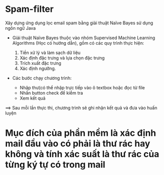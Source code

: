 # Spam-filter
Xây dựng ứng dụng lọc email spam bằng giải thuật Naïve Bayes sử dụng ngôn ngữ Java

* Giải thuật Naïve Bayes thuộc vào nhóm Supervised Machine Learning Algorithms (Học có hướng dẫn), gồm có các quy trình thực hiện:
  1. Tiền xử lý và làm sạch dữ liệu
  2. Xác định đặc trưng và lựa chọn đặc trưng
  3. Trích xuất đặc trưng
  4. Xác định ngưỡng.

* Các bước chạy chương trình:
  - Nhập thư(có thể nhập trực tiếp vào ô textbox hoặc đọc từ file
  - Nhấn button check để kiểm tra 
  - Xem kết quả

==> Sau mỗi lần thực thi, chương trình sẽ ghi nhận kết quả và đưa vào huấn luyện
# Mục đích của phần mềm là xác định mail đầu vào có phải là thư rác hay không và tính xác suất là thư rác của từng ký tự có trong mail
